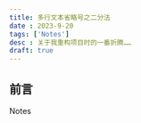 ```yaml
---
title: 多行文本省略号之二分法
date : 2023-9-20
tags: ['Notes']
desc : 关于我重构项目时的一番折腾……
draft: true
---
```


## 前言

Notes
